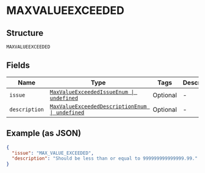 
# MAXVALUEEXCEEDED

## Structure

`MAXVALUEEXCEEDED`

## Fields

| Name | Type | Tags | Description |
|  --- | --- | --- | --- |
| `issue` | [`MaxValueExceededIssueEnum \| undefined`](../../doc/models/max-value-exceeded-issue-enum.md) | Optional | - |
| `description` | [`MaxValueExceededDescriptionEnum \| undefined`](../../doc/models/max-value-exceeded-description-enum.md) | Optional | - |

## Example (as JSON)

```json
{
  "issue": "MAX_VALUE_EXCEEDED",
  "description": "Should be less than or equal to 999999999999999.99."
}
```

